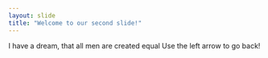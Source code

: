 ```yaml
---
layout: slide
title: "Welcome to our second slide!"
---
```

I have a dream, that all men are created equal
Use the left arrow to go back!
